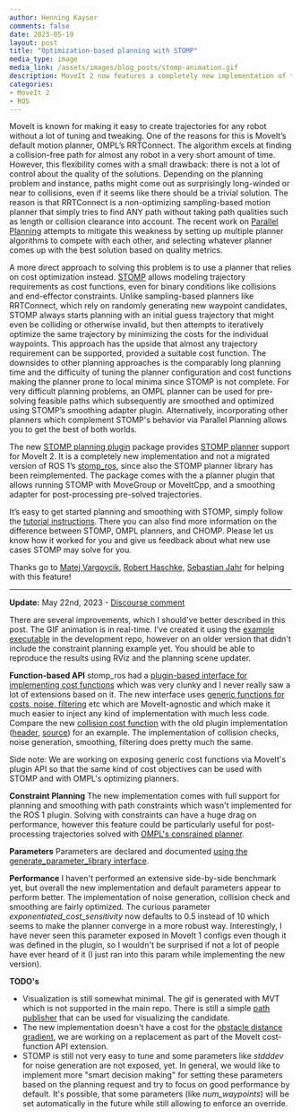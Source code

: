 ```yaml
---
author: Henning Kayser
comments: false
date: 2023-05-19
layout: post
title: "Optimization-based planning with STOMP"
media_type: image
media_link: /assets/images/blog_posts/stomp-animation.gif
description: MoveIt 2 now features a completely new implementation of the optimization-based planner STOMP.
categories:
- MoveIt 2
- ROS
---
```


MoveIt is known for making it easy to create trajectories for any robot without a lot of tuning and tweaking.
One of the reasons for this is MoveIt’s default motion planner, OMPL’s RRTConnect.
The algorithm excels at finding a collision-free path for almost any robot in a very short amount of time.
However, this flexibility comes with a small drawback: there is not a lot of control about the quality of the solutions.
Depending on the planning problem and instance, paths might come out as surprisingly long-winded or near to collisions, even if it seems like there should be a trivial solution.
The reason is that RRTConnect is a non-optimizing sampling-based motion planner that simply tries to find ANY path without taking path qualities such as length or collision clearance into account.
The recent work on [Parallel Planning](https://picknik.ai/moveit%202/parallel%20planning/motion%20planning/2023/02/15/parallel-planning-with-MoveIt-2.html) attempts to mitigate this weakness by setting up multiple planner algorithms to compete with each other, and selecting whatever planner comes up with the best solution based on quality metrics.

A more direct approach to solving this problem is to use a planner that relies on cost optimization instead.
[STOMP](https://www.researchgate.net/publication/221078155_STOMP_Stochastic_trajectory_optimization_for_motion_planning) allows modeling trajectory requirements as cost functions, even for binary conditions like collisions and end-effector constraints.
Unlike sampling-based planners like RRTConnect, which rely on randomly generating new waypoint candidates, STOMP always starts planning with an initial guess trajectory that might even be colliding or otherwise invalid, but then attempts to iteratively optimize the same trajectory by minimizing the costs for the individual waypoints.
This approach has the upside that almost any trajectory requirement can be supported, provided a suitable cost function.
The downsides to other planning approaches is the comparably long planning time and the difficulty of tuning the planner configuration and cost functions making the planner prone to local minima since STOMP is not complete.
For very difficult planning problems, an OMPL planner can be used for pre-solving feasible paths which subsequently are smoothed and optimized using STOMP’s smoothing adapter plugin.
Alternatively, incorporating other planners which complement STOMP's behavior via Parallel Planning allows you to get the best of both worlds.

The new [STOMP planning plugin](https://github.com/ros-planning/moveit2/tree/main/moveit_planners/stomp) package provides [STOMP planner](https://github.com/ros-industrial/stomp) support for MoveIt 2.
It is a completely new implementation and not a migrated version of ROS 1’s [stomp_ros](https://github.com/ros-industrial/stomp_ros), since also the STOMP planner library has been reimplemented.
The package comes with the a planner plugin that allows running STOMP with MoveGroup or MoveItCpp, and a smoothing adapter for post-processing pre-solved trajectories.

It’s easy to get started planning and smoothing with STOMP, simply follow the [tutorial instructions](https://moveit.picknik.ai/main/doc/how_to_guides/stomp_planner/stomp_planner.html).
There you can also find more information on the difference between STOMP, OMPL planners, and CHOMP.
Please let us know how it worked for you and give us feedback about what new use cases STOMP may solve for you.

Thanks go to [Matej Vargovcik](https://github.com/afrixs), [Robert Haschke](https://github.com/rhaschke), [Sebastian Jahr](https://github.com/sjahr) for helping with this feature!

----------------------------------------------------------------

**Update:**  May 22nd, 2023 - [Discourse comment](https://discourse.ros.org/t/optimization-based-planning-with-stomp/31488/4)

There are several improvements, which I should've better described in this post. The GIF animation is in real-time. I've created it using the [example executable](https://github.com/ros-planning/stomp_moveit/blob/main/src/stomp_moveit_example.cpp) in the development repo, however on an older version that didn't include the constraint planning example yet. You should be able to reproduce the results using RViz and the planning scene updater.

**Function-based API**
stomp_ros had a [plugin-based interface for implementing cost functions](https://github.com/ros-industrial/stomp_ros/blob/melodic-devel/stomp_moveit/include/stomp_moveit/cost_functions/stomp_cost_function.h) which was very clunky and I never really saw a lot of extensions based on it. The new interface uses [generic functions for costs, noise, filtering](https://github.com/ros-planning/moveit2/blob/main/moveit_planners/stomp/include/stomp_moveit/stomp_moveit_task.hpp#L65) etc which are MoveIt-agnostic and which make it much easier to inject any kind of implementation with much less code. Compare the new [collision cost function](https://github.com/ros-planning/moveit2/blob/main/moveit_planners/stomp/include/stomp_moveit/cost_functions.hpp#L168) with the old plugin implementation ([header](https://github.com/ros-industrial/stomp_ros/blob/melodic-devel/stomp_moveit/include/stomp_moveit/cost_functions/collision_check.h), [source](https://github.com/ros-industrial/stomp_ros/blob/melodic-devel/stomp_moveit/src/cost_functions/collision_check.cpp)) for an example. The implementation of collision checks, noise generation, smoothing, filtering does pretty much the same.

Side note: We are working on exposing generic cost functions via MoveIt's plugin API so that the same kind of cost objectives can be used with STOMP and with OMPL's optimizing planners.

**Constraint Planning**
The new implementation comes with full support for planning and smoothing with path constraints which wasn't implemented for the ROS 1 plugin. Solving with constraints can have a huge drag on performance, however this feature could be particularly useful for post-processing trajectories solved with [OMPL's consrained planner](https://moveit.picknik.ai/humble/doc/how_to_guides/using_ompl_constrained_planning/ompl_constrained_planning.html). 

**Parameters**
Parameters are declared and documented [using the generate_parameter_library interface](https://github.com/ros-planning/moveit2/blob/main/moveit_planners/stomp/res/stomp_moveit.yaml).

**Performance**
I haven't performed an extensive side-by-side benchmark yet, but overall the new implementation and default parameters appear to perform better. The implementation of noise generation, collision check and smoothing are fairly optimized.
The curious parameter *exponentiated_cost_sensitivity* now defaults to 0.5 instead of 10 which seems to make the planner converge in a more robust way. Interestingly, I have never seen this parameter exposed in MoveIt 1 configs even though it was defined in the plugin, so I wouldn't be surprised if not a lot of people have ever heard of it (I just ran into this param while implementing the new version).

**TODO's**
* Visualization is still somewhat minimal. The gif is generated with MVT which is not supported in the main repo. There is still a simple [path publisher](https://github.com/ros-planning/moveit2/blob/main/moveit_planners/stomp/res/stomp_moveit.yaml#L60) that can be used for visualizing the candidate.
* The new implementation doesn't have a cost for the [obstacle distance gradient](https://github.com/ros-industrial/stomp_ros/blob/melodic-devel/stomp_moveit/include/stomp_moveit/cost_functions/obstacle_distance_gradient.h), we are working on a replacement as part of the MoveIt cost-function API extension.
* STOMP is still not very easy to tune and some parameters like *stdddev* for noise generation are not exposed, yet. In general, we would like to implement more "smart decision making" for setting these parameters based on the planning request and try to focus on good performance by default. It's possible, that some parameters (like *num_waypoints*) will be set automatically in the future while still allowing to enforce an override.
